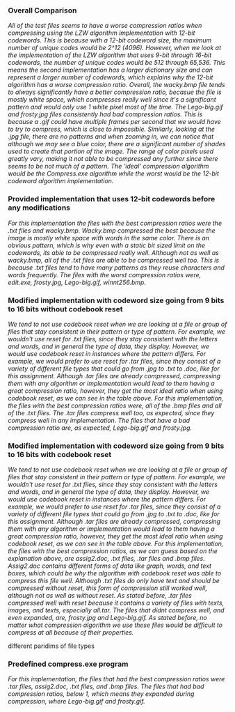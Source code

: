 ### **Overall Comparison**
_All of the test files seems to have a worse compression ratios when compressing using the LZW algorithm implementation with 12-bit codewords. This is because with a 12-bit codeword size, the maximum number of unique codes would be 2^12 (4096). However, when we look at the implementation of the LZW algorithm that uses 9-bit through 16-bit codewords, the number of unique codes would be 512 through 65,536. This means the second implementation has a larger dictionary size and can represent a larger number of codewords, which explains why the 12-bit algorithm has a worse compression ratio.
Overall, the wacky.bmp file tends to always significantly have a better compression ratio, becasue the file is mostly white space, which compresses really well since it's a significant pattern and would only use 1 white pixel most of the time. The Lego-big.gif and frosty.jpg files consistently had bad compression ratios. This is because a .gif could have multiple frames per second that we would have to try to compress, which is close to impossible. Similarly, looking at the .jpg file, there are no patterns and when zooming in, we can notice that although we may see a blue color, there are a significant number of shades used to create that portion of the image. The range of color pixels used greatly vary, making it not able to be compressed any further since there seems to be not much of a pattern. 
The 'ideal' compression algorithm would be the Compress.exe algorithm while the worst would be the 12-bit codeword algorithm implementation._



### **Provided implementation that uses 12-bit codewords before any modifications**
_For this implementation the files with the best compression ratios were the .txt files and wacky.bmp. Wacky.bmp compressed the best because the image is mostly white space with words in the same color. There is an obvious pattern, which is why even with a static bit sized limit on the codewords, its able to be compressed really well. Although not as well as wacky.bmp, all of the .txt files are able to be compressed well too. This is because .txt files tend to have many patterns as they reuse characters and words frequently. The files with the worst compression ratios were, edit.exe, frosty.jpg, Lego-big.gif, winnt256.bmp._ 




### **Modified implementation with codeword size going from 9 bits to 16 bits without codebook reset**
_We tend to not use codebook reset when we are looking at a file or group of files that stay consistent in their pattern or type of pattern. For example, we wouldn't use reset for .txt files, since they stay consistent with the letters and words, and in general the type of data, they display. However, we would use codebook reset in instances where the pattern differs. For example, we would prefer to use reset for .tar files, since they consist of a variety of different file types that could go from .jpg to .txt to .doc, like for this assignment. Although .tar files are already compressed, compressing them with any algorithm or implementation would lead to them having a great compression ratio, however, they get the most ideal ratio when using codebook reset, as we can see in the table above.
For this implementation, the files with the best compression ratios were, all of the .bmp files and all of the .txt files. The .tar files compress well too, as expected, since they compress well in any implementation. The files that have a bad compression ratio are, as expected, Lego-big.gif and frosty.jpg._




### **Modified implementation with codeword size going from 9 bits to 16 bits with codebook reset**
_We tend to not use codebook reset when we are looking at a file or group of files that stay consistent in their pattern or type of pattern. For example, we wouldn't use reset for .txt files, since they stay consistent with the letters and words, and in general the type of data, they display. However, we would use codebook reset in instances where the pattern differs. For example, we would prefer to use reset for .tar files, since they consist of a variety of different file types that could go from .jpg to .txt to .doc, like for this assignment. Although .tar files are already compressed, compressing them with any algorithm or implementation would lead to them having a great compression ratio, however, they get the most ideal ratio when using codebook reset, as we can see in the table above.
For this implementation, the files with the best compression ratios, as we can guess based on the explanation above, are assig2.doc, .txt files, .tar files and .bmp files. Assig2.doc contains different forms of data like graph, words, and text boxes, which could be why the algorithm with codebook reset was able to compress this file well. Although .txt files do only have text and should be compressed without reset, this form of compression still worked well, although not as well as without reset. As stated before, .tar files compressed well with reset because it contains a variety of files with texts, images, and texts, especially all.tar. The files that didnt compress well, and even expanded, are, frosty.jpg and Lego-big.gif. As stated before, no matter what compression algorithm we use these files would be difficult to compress at all because of their properties._


different paridims of file types 

### **Predefined compress.exe program**
_For this implementation, the files that had the best compression ratios were .tar files, assig2.doc, .txt files, and .bmp files. The files that had bad compression ratios, below 1, which means they expanded during compression, where Lego-big.gif and frosty.gif._
